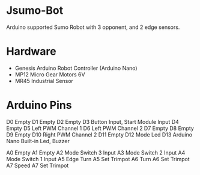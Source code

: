 # Jsumo-Bot
Arduino supported Sumo Robot with 3 opponent, and 2 edge sensors.

# Hardware
- Genesis Arduino Robot Controller (Arduino Nano)
- MP12 Micro Gear Motors 6V
- MR45 Industrial Sensor


# Arduino Pins
D0 Empty
D1 Empty
D2 Empty
D3 Button Input, Start Module Input
D4 Empty
D5 Left PWM Channel 1
D6 Left PWM Channel 2
D7 Empty
D8 Empty
D9 Empty
D10 Right PWM Channel 2
D11 Empty
D12 Mode Led
D13 Arduino Nano Built-in Led, Buzzer


A0 Empty
A1 Empty
A2 Mode Switch 3 Input
A3 Mode Switch 2 Input
A4 Mode Switch 1 Input
A5 Edge Turn A5 Set Trimpot
A6 Turn A6 Set Trimpot
A7 Speed A7 Set Trimpot

